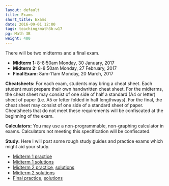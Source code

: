 ```yaml
---
layout: default
title: Exams
short_title: Exams
date: 2016-09-01 12:00
tags: teaching/math3b-w17
pg: Math 3B
weight: 400
---
```


There will be two midterms and a final exam.

* __Midterm 1:__ 8-8:50am Monday, 30 January, 2017
* __Midterm 2:__ 8-8:50am Monday, 27 February, 2017
* __Final Exam:__ 8am-11am Monday, 20 March, 2017

__Cheatsheets:__ For each exam, students may bring a cheat sheet. Each student must prepare their own handwritten cheat sheet. For the midterms, the cheat sheet may consist of one side of half a standard (A4 or letter) sheet of paper (i.e. A5 or letter folded in half lengthways). For the final, the cheat sheet may consist of one side of a standard sheet of paper. Cheatsheets that do not meet these requirements will be confiscated at the beginning of the exam.

__Calculators:__ You may use a non-programmable, non-graphing calculator in exams. Calculators not meeting this specification will be confiscated.

__Study:__ Here I will post some rough study guides and practice exams which might aid your study.

- [Midterm 1 practice](./midterm1-practice.pdf)
- [Midterm 1 solutions](./midterm1-solutions.pdf)
- [Midterm 2 practice](./midterm2-practice.pdf), [solutions](./midterm2-practice-sols.pdf)
- [Midterm 2 solutions](./midterm2-sols.pdf)
- [Final practice](./final-practice.pdf), [solutions](./final-practice-sols.pdf)
